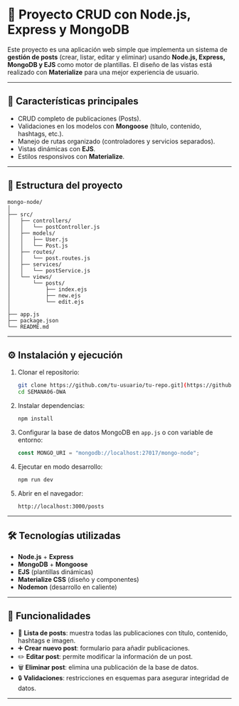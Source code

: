# 📌 Proyecto CRUD con Node.js, Express y MongoDB

Este proyecto es una aplicación web simple que implementa un sistema de **gestión de posts** (crear, listar, editar y eliminar) usando **Node.js, Express, MongoDB y EJS** como motor de plantillas.
El diseño de las vistas está realizado con **Materialize** para una mejor experiencia de usuario.

---

## 🚀 Características principales

* CRUD completo de publicaciones (Posts).
* Validaciones en los modelos con **Mongoose** (título, contenido, hashtags, etc.).
* Manejo de rutas organizado (controladores y servicios separados).
* Vistas dinámicas con **EJS**.
* Estilos responsivos con **Materialize**.

---

## 📂 Estructura del proyecto

```
mongo-node/
│
├── src/
│   ├── controllers/
│   │   └── postController.js
│   ├── models/
│   │   ├── User.js
│   │   └── Post.js
│   ├── routes/
│   │   └── post.routes.js
│   ├── services/
│   │   └── postService.js
│   └── views/
│       └── posts/
│           ├── index.ejs
│           ├── new.ejs
│           └── edit.ejs
│
├── app.js
├── package.json
└── README.md
```

---

## ⚙️ Instalación y ejecución

1. Clonar el repositorio:

   ```bash
   git clone https://github.com/tu-usuario/tu-repo.git](https://github.com/Anjelisahori/SEMANA06-DWA.git
   cd SEMANA06-DWA
   ```

2. Instalar dependencias:

   ```bash
   npm install
   ```

3. Configurar la base de datos MongoDB en `app.js` o con variable de entorno:

   ```js
   const MONGO_URI = "mongodb://localhost:27017/mongo-node";
   ```

4. Ejecutar en modo desarrollo:

   ```bash
   npm run dev
   ```

5. Abrir en el navegador:

   ```
   http://localhost:3000/posts
   ```

---

## 🛠 Tecnologías utilizadas

* **Node.js** + **Express**
* **MongoDB** + **Mongoose**
* **EJS** (plantillas dinámicas)
* **Materialize CSS** (diseño y componentes)
* **Nodemon** (desarrollo en caliente)

---

## 📖 Funcionalidades

* 📑 **Lista de posts**: muestra todas las publicaciones con título, contenido, hashtags e imagen.
* ➕ **Crear nuevo post**: formulario para añadir publicaciones.
* ✏️ **Editar post**: permite modificar la información de un post.
* 🗑️ **Eliminar post**: elimina una publicación de la base de datos.
* 🔒 **Validaciones**: restricciones en esquemas para asegurar integridad de datos.

---

